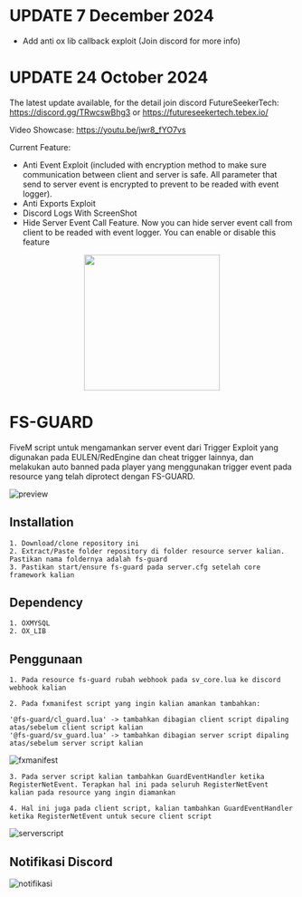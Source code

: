 # UPDATE 7 December 2024
 - Add anti ox lib callback exploit (Join discord for more info)
# UPDATE 24 October 2024

The latest update available, for the detail join discord FutureSeekerTech: https://discord.gg/TRwcswBhg3 or https://futureseekertech.tebex.io/

Video Showcase: https://youtu.be/jwr8_fYO7vs

Current Feature:
- Anti Event Exploit (included with encryption method to make sure communication between client and server is safe. All parameter that send to server event is encrypted to prevent to be readed with event logger).
- Anti Exports Exploit
- Discord Logs With ScreenShot
- Hide Server Event Call Feature. Now you can hide server event call from client to be readed with event logger. You can enable or disable this feature

<p align="center">
  <img width="240" height="240" src="https://alfaritsii.github.io/assets/image/fstech-logo.png">
</p>

# FS-GUARD

FiveM script untuk mengamankan server event dari Trigger Exploit yang digunakan pada EULEN/RedEngine dan cheat trigger lainnya, dan melakukan auto banned pada player yang menggunakan trigger event pada resource yang telah diprotect dengan FS-GUARD.

![preview](https://alfaritsii.github.io/assets/image/fsguard-preview.png)

## Installation

    1. Download/clone repository ini
    2. Extract/Paste folder repository di folder resource server kalian. Pastikan nama foldernya adalah fs-guard
    3. Pastikan start/ensure fs-guard pada server.cfg setelah core framework kalian

## Dependency
    1. OXMYSQL
    2. OX_LIB

## Penggunaan
    1. Pada resource fs-guard rubah webhook pada sv_core.lua ke discord webhook kalian
    
    2. Pada fxmanifest script yang ingin kalian amankan tambahkan:
    
    '@fs-guard/cl_guard.lua' -> tambahkan dibagian client script dipaling atas/sebelum client script kalian
    '@fs-guard/sv_guard.lua' -> tambahkan dibagian server script dipaling atas/sebelum server script kalian
    
  ![fxmanifest](https://alfaritsii.github.io/assets/image/secure-event.png)

    3. Pada server script kalian tambahkan GuardEventHandler ketika RegisterNetEvent. Terapkan hal ini pada seluruh RegisterNetEvent 
    kalian pada resource yang ingin diamankan

    4. Hal ini juga pada client script, kalian tambahkan GuardEventHandler ketika RegisterNetEvent untuk secure client script

 ![serverscript](https://alfaritsii.github.io/assets/image/fxmanifest-fsguard.png)

 ## Notifikasi Discord
 ![notifikasi](https://alfaritsii.github.io/assets/image/notif-fsguard.png)
